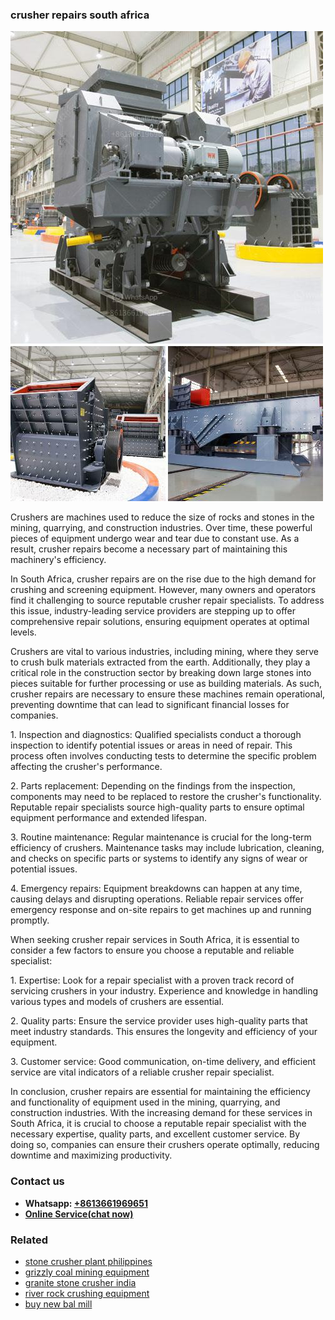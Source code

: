 <h3>crusher repairs south africa</h3><img src='1706755693.jpg' alt=''><p>Crushers are machines used to reduce the size of rocks and stones in the mining, quarrying, and construction industries. Over time, these powerful pieces of equipment undergo wear and tear due to constant use. As a result, crusher repairs become a necessary part of maintaining this machinery's efficiency.</p><p>In South Africa, crusher repairs are on the rise due to the high demand for crushing and screening equipment. However, many owners and operators find it challenging to source reputable crusher repair specialists. To address this issue, industry-leading service providers are stepping up to offer comprehensive repair solutions, ensuring equipment operates at optimal levels.</p><p>Crushers are vital to various industries, including mining, where they serve to crush bulk materials extracted from the earth. Additionally, they play a critical role in the construction sector by breaking down large stones into pieces suitable for further processing or use as building materials. As such, crusher repairs are necessary to ensure these machines remain operational, preventing downtime that can lead to significant financial losses for companies.</p><p>1. Inspection and diagnostics: Qualified specialists conduct a thorough inspection to identify potential issues or areas in need of repair. This process often involves conducting tests to determine the specific problem affecting the crusher's performance.</p><p>2. Parts replacement: Depending on the findings from the inspection, components may need to be replaced to restore the crusher's functionality. Reputable repair specialists source high-quality parts to ensure optimal equipment performance and extended lifespan.</p><p>3. Routine maintenance: Regular maintenance is crucial for the long-term efficiency of crushers. Maintenance tasks may include lubrication, cleaning, and checks on specific parts or systems to identify any signs of wear or potential issues.</p><p>4. Emergency repairs: Equipment breakdowns can happen at any time, causing delays and disrupting operations. Reliable repair services offer emergency response and on-site repairs to get machines up and running promptly.</p><p>When seeking crusher repair services in South Africa, it is essential to consider a few factors to ensure you choose a reputable and reliable specialist:</p><p>1. Expertise: Look for a repair specialist with a proven track record of servicing crushers in your industry. Experience and knowledge in handling various types and models of crushers are essential.</p><p>2. Quality parts: Ensure the service provider uses high-quality parts that meet industry standards. This ensures the longevity and efficiency of your equipment.</p><p>3. Customer service: Good communication, on-time delivery, and efficient service are vital indicators of a reliable crusher repair specialist.</p><p>In conclusion, crusher repairs are essential for maintaining the efficiency and functionality of equipment used in the mining, quarrying, and construction industries. With the increasing demand for these services in South Africa, it is crucial to choose a reputable repair specialist with the necessary expertise, quality parts, and excellent customer service. By doing so, companies can ensure their crushers operate optimally, reducing downtime and maximizing productivity.</p><h3>Contact us</h3><ul><li><strong>Whatsapp:&nbsp;<a href="https://wa.me/8613661969651">+8613661969651</a></strong></li><li><a href="https://swt.shibang-china.com/?git&amp;zhl&amp;crusher repairs south africa"><strong>Online Service(chat now)</strong></a></li></ul><h3>Related</h3><ul><li><a href='stone crusher plant philippines.md'>stone crusher plant philippines</a></li><li><a href='grizzly coal mining equipment.md'>grizzly coal mining equipment</a></li><li><a href='granite stone crusher india.md'>granite stone crusher india</a></li><li><a href='river rock crushing equipment.md'>river rock crushing equipment</a></li><li><a href='buy new bal mill.md'>buy new bal mill</a></li></ul>